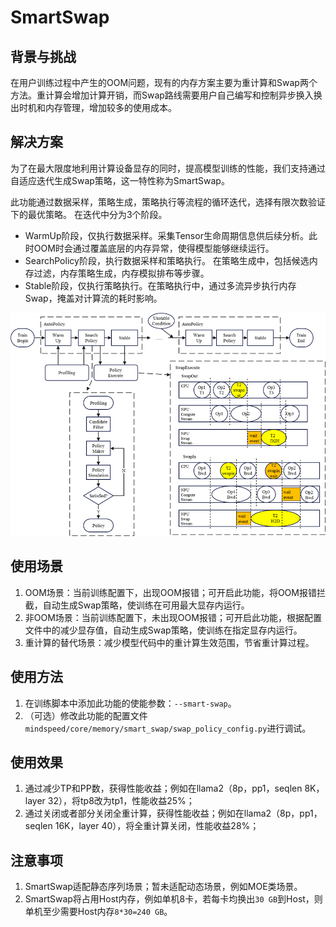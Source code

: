 # SmartSwap

## 背景与挑战

在用户训练过程中产生的OOM问题，现有的内存方案主要为重计算和Swap两个方法。重计算会增加计算开销，而Swap路线需要用户自己编写和控制异步换入换出时机和内存管理，增加较多的使用成本。

## 解决方案

为了在最大限度地利用计算设备显存的同时，提高模型训练的性能，我们支持通过自适应迭代生成Swap策略，这一特性称为SmartSwap。

此功能通过数据采样，策略生成，策略执行等流程的循环迭代，选择有限次数验证下的最优策略。
在迭代中分为3个阶段。

- WarmUp阶段，仅执行数据采样。采集Tensor生命周期信息供后续分析。此时OOM时会通过覆盖底层的内存异常，使得模型能够继续运行。
- SearchPolicy阶段，执行数据采样和策略执行。 在策略生成中，包括候选内存过滤，内存策略生成，内存模拟排布等步骤。
- Stable阶段，仅执行策略执行。在策略执行中，通过多流异步执行内存Swap，掩盖对计算流的耗时影响。

![smart_swap_flowchart](../../sources/images/smart_swap_flowchart.png)

## 使用场景

1. OOM场景：当前训练配置下，出现OOM报错；可开启此功能，将OOM报错拦截，自动生成Swap策略，使训练在可用最大显存内运行。
2. 非OOM场景：当前训练配置下，未出现OOM报错；可开启此功能，根据配置文件中的减少显存值，自动生成Swap策略，使训练在指定显存内运行。
3. 重计算的替代场景：减少模型代码中的重计算生效范围，节省重计算过程。

## 使用方法

1. 在训练脚本中添加此功能的使能参数：`--smart-swap`。
2. （可选）修改此功能的配置文件`mindspeed/core/memory/smart_swap/swap_policy_config.py`进行调试。

## 使用效果

1. 通过减少TP和PP数，获得性能收益；例如在llama2（8p，pp1，seqlen 8K，layer 32），将tp8改为tp1，性能收益25%；
2. 通过关闭或者部分关闭全重计算，获得性能收益；例如在llama2（8p，pp1，seqlen 16K，layer 40），将全重计算关闭，性能收益28%；

## 注意事项

1. SmartSwap适配静态序列场景；暂未适配动态场景，例如MOE类场景。
2. SmartSwap将占用Host内存，例如单机8卡，若每卡均换出`30 GB`到Host，则单机至少需要Host内存`8*30=240 GB`。
